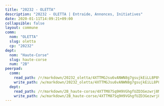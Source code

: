 ```yaml
---
title: "20232 - OLETTA"
description: "20232 - OLETTA | Entraide, Annonces, Initiatives"
date: 2020-01-11T14:09:21+09:00
collapsible: false
layout: commune
comm:
  nom: "OLETTA"
  slug: oletta
  cp: "20232"
dept:
  nom: "Haute-Corse"
  slug: haute-corse
  num: "2B"
peerpad:
  comm:
    read_path: /r/markdown/20232_oletta/4XTTMGJsu6vANWN8g7gsujkEiLL8P8VtSMc9BWaW61BCFm79S
    write_path: /w/markdown/20232_oletta/4XTTMGJsu6vANWN8g7gsujkEiLL8P8VtSMc9BWaW61BCFm79S-K3TgTuCukH8NHs8nFz94wHPMWjDhXvK8RKajShrJPBxHL2TbQxi8HiqHDPZTwAv4TCt6ZBtoj2ED6C8WykgiMf2quNTnzR6FoBJUMyUtkGY2UEpZeXxyt656JgRf4iZkqLpCQo9r
  dept:
    read_path: /r/markdown/2B_haute-corse/4XTTM87Sq9H9VGhgfUZD3Gezwrj8N5z6knoz5BAwdosheHHeL
    write_path: /w/markdown/2B_haute-corse/4XTTM87Sq9H9VGhgfUZD3Gezwrj8N5z6knoz5BAwdosheHHeL-K3TgUV59XuvGf18cDdGTrFd1c81zv5nYDYvQ4PS581PiyqBbpp8BuL6ApnJh8kb4G7bkfAKhiVca8JWe4RPEVdqnkmY4488xcqkqrVa3juL21D46BA2j9rwevsFztusEazfqdJGU
---
```


